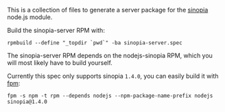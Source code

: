 This is a collection of files to generate a server package for the
[sinopia](https://github.com/rlidwka/sinopia) node.js module.

Build the sinopia-server RPM with:

```
rpmbuild --define "_topdir `pwd`" -ba sinopia-server.spec
```

The sinopia-server RPM depends on the nodejs-sinopia RPM, which you will most
likely have to build yourself.

Currently this spec only supports sinopia `1.4.0`, you can easily build it with
[fpm](https://github.com/jordansissel/fpm):

```
fpm -s npm -t rpm --depends nodejs --npm-package-name-prefix nodejs sinopia@1.4.0
```
